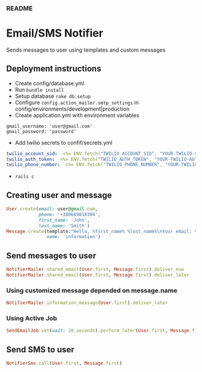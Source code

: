 ### README

# Email/SMS Notifier
Sends messages to user using templates and custom messages

## Deployment instructions
* Create config/database.yml
* Run ```bundle install```
* Setup database
```rake db:setup```
* Configure ```config.action_mailer.smtp_settings``` in config/environments/development|production
* Create application.yml with environment variables
```
gmail_username: 'user@gmail.com'
gmail_password: 'password' 
```
* Add twilio secrets to confif/secrets.yml
```yaml
twilio_account_sid:  <%= ENV.fetch("TWILIO_ACCOUNT_SID", "YOUR-TWILIO-SID-GOES-HERE") %>
twilio_auth_token:  <%= ENV.fetch("TWILIO_AUTH_TOKEN", "YOUR-TWILIO-AUTH-TOKEN-GOES-HERE") %>
twilio_phone_number:  <%= ENV.fetch("TWILIO_PHONE_NUMBER", "YOUR-TWILIO-TRIAL-PHONE-NUMBER-GOES-HERE") %>

```
* ```rails c```

## Creating user and message
```ruby
User.create(email: user@gmail.com, 
            phone: '+380689018304', 
            first_name: 'John', 
            last_name: 'Smith')
Message.create(template:"Hello, %first_name% %last_name%\nYour email: %email%\nYour phone: %phone%", 
               name: 'information')
```

## Send messages to user

```ruby
NotifierMailer.shared_email(User.first, Message.first).deliver_now
NotifierMailer.shared_email(User.first, Message.first).deliver_later
```
### Using customized message depended on message.name
```ruby
NotifierMailer.information_message(User.first).deliver_later
```
### Using Active Job
```ruby
SendEmailJob.set(wait: 20.seconds).perform_later(User.first, Message.first)
```

## Send SMS to user
```ruby
NotifierSms.call(User.first, Message.first)
```